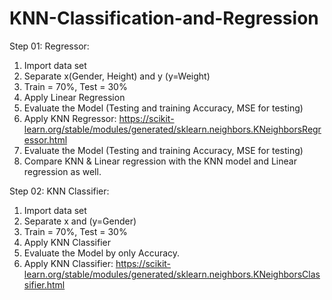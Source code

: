 # KNN-Classification-and-Regression
Step 01:
Regressor:
1. Import data set
2. Separate x(Gender, Height) and y (y=Weight)
3. Train = 70%, Test = 30%
4. Apply Linear Regression
5. Evaluate the Model (Testing and training Accuracy, MSE for testing)
6. Apply KNN Regressor: https://scikit-learn.org/stable/modules/generated/sklearn.neighbors.KNeighborsRegressor.html
7. Evaluate the Model (Testing and training Accuracy, MSE for testing)
8. Compare KNN & Linear regression with the KNN model and Linear regression as well.


Step 02:
KNN Classifier:
1. Import data set
2. Separate x and (y=Gender)
3. Train = 70%, Test = 30%
4. Apply KNN Classifier 
5. Evaluate the Model by only Accuracy.
6. Apply KNN Classifier: https://scikit-learn.org/stable/modules/generated/sklearn.neighbors.KNeighborsClassifier.html
